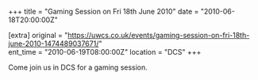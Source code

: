 +++
title = "Gaming Session on Fri 18th June 2010"
date = "2010-06-18T20:00:00Z"

[extra]
original = "https://uwcs.co.uk/events/gaming-session-on-fri-18th-june-2010-1474489037671/"    
ent_time = "2010-06-19T08:00:00Z"
location = "DCS"
+++

Come join us in DCS for a gaming session.

